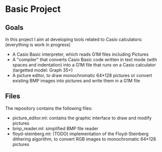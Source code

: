 # Basic Project

## Goals

In this project I aim at developing tools related to Casio calculators: (everything is work in progress)
- A Casio Basic interpreter, which reads G1M files including Pictures
- A "compiler" that converts Casio Basic code written in text mode (with spaces and indentation) into a G1M file that runs on a Casio calculator (targetted model: Graph 35+)
- A picture editor, to draw monochromatic 64*128 pictures or convert existing BMP images into pictures and write them in a G1M file

## Files

The repository contains the following files:
- picture_editor.ml: contains the graphic interface to draw and modify pictures
- bmp_reader.ml: simplified BMP file reader
- floyd-steinberg.ml: (TODO) implementation of the Floyd-Steinberg dithering algorithm, to convert RGB images to monochromatic 64*128 pictures
